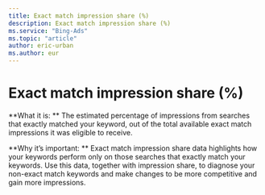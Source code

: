 ```yaml
---
title: Exact match impression share (%)
description: Exact match impression share (%)
ms.service: "Bing-Ads"
ms.topic: "article"
author: eric-urban
ms.author: eur
---
```


# Exact match impression share (%)

**What it is: **  The estimated percentage of impressions from searches that exactly matched your keyword, out of the total available exact match impressions it was eligible to receive.

**Why it’s important: **    Exact match impression share data highlights how your keywords perform only on those searches that exactly match your keywords. Use this data, together with impression share, to diagnose your non-exact match keywords and make changes to be more competitive and gain more impressions.


